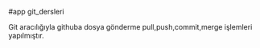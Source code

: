 #app
git_dersleri

Git aracılığıyla githuba dosya gönderme pull,push,commit,merge işlemleri yapılmıştır.
